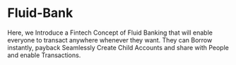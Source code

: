 # Fluid-Bank
Here, we Introduce a Fintech Concept of Fluid Banking that will enable everyone to transact anywhere whenever they want. They can Borrow instantly, payback Seamlessly Create Child Accounts and share with People and enable Transactions.   
